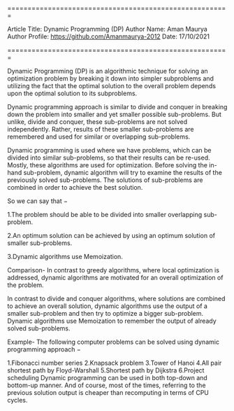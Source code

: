 
=======================================================

Article Title: Dynamic Programming (DP)
Author Name: Aman Maurya
Author Profile: https://github.com/Amanmaurya-2012
Date: 17/10/2021

=======================================================

Dynamic Programming (DP) is an algorithmic technique for solving an optimization problem by breaking it down into simpler subproblems and utilizing the fact that the optimal solution to the overall problem depends upon the optimal solution to its subproblems.

Dynamic programming approach is similar to divide and conquer in breaking down the problem into smaller and yet smaller possible sub-problems. But unlike, divide and conquer, these sub-problems are not solved independently. Rather, results of these smaller sub-problems are remembered and used for similar or overlapping sub-problems.

Dynamic programming is used where we have problems, which can be divided into similar sub-problems, so that their results can be re-used. Mostly, these algorithms are used for optimization. Before solving the in-hand sub-problem, dynamic algorithm will try to examine the results of the previously solved sub-problems. The solutions of sub-problems are combined in order to achieve the best solution.

So we can say that −

1.The problem should be able to be divided into smaller overlapping sub-problem.

2.An optimum solution can be achieved by using an optimum solution of smaller sub-problems.

3.Dynamic algorithms use Memoization.

Comparison-
In contrast to greedy algorithms, where local optimization is addressed, dynamic algorithms are motivated for an overall optimization of the problem.

In contrast to divide and conquer algorithms, where solutions are combined to achieve an overall solution, dynamic algorithms use the output of a smaller sub-problem and then try to optimize a bigger sub-problem. Dynamic algorithms use Memoization to remember the output of already solved sub-problems.

Example-
The following computer problems can be solved using dynamic programming approach −

1.Fibonacci number series
2.Knapsack problem
3.Tower of Hanoi
4.All pair shortest path by Floyd-Warshall
5.Shortest path by Dijkstra
6.Project scheduling
Dynamic programming can be used in both top-down and bottom-up manner. And of course, most of the times, referring to the previous solution output is cheaper than recomputing in terms of CPU cycles.


